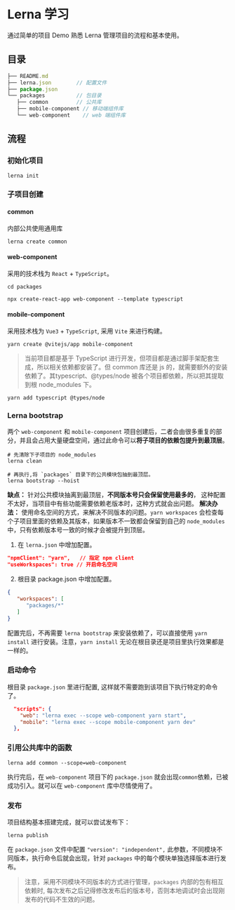 # Lerna 学习

通过简单的项目 Demo 熟悉 Lerna 管理项目的流程和基本使用。

## 目录

```js
├── README.md
├── lerna.json        // 配置文件
├── package.json
└── packages          // 包目录
   ├── common         // 公共库
   ├── mobile-component // 移动端组件库
   └── web-component    // web 端组件库
```

## 流程

### 初始化项目

```shell
lerna init
```

### 子项目创建

#### common

内部公共使用通用库

```shell
lerna create common
```

#### web-component

采用的技术栈为 `React` + `TypeScript`。

```shell
cd packages

npx create-react-app web-component --template typescript
```

#### mobile-component

采用技术栈为 `Vue3` + `TypeScript`, 采用 `Vite` 来进行构建。

```shell
yarn create @vitejs/app mobile-component
```

> 当前项目都是基于 TypeScript 进行开发，但项目都是通过脚手架配套生成，所以相关依赖都安装了。但 common 库还是 js 的，就需要额外的安装依赖了。其typescript、@types/node 被各个项目都依赖，所以把其提取到根 node_modules 下。

```shell
yarn add typescript @types/node
```

### Lerna bootstrap

两个 `web-component` 和  `mobile-component` 项目创建后，二者会由很多重复的部分，并且会占用大量硬盘空间，通过此命令可以**将子项目的依赖包提升到最顶层**。

```shell
# 先清除下子项目的 node_modules
lerna clean

# 再执行,将 `packages` 目录下的公共模块包抽到最顶层。
lerna bootstrap --hoist
```

**缺点：** 针对公共模块抽离到最顶层，**不同版本号只会保留使用最多的**， 这种配置不太好，当项目中有些功能需要依赖老版本时，这种方式就会出问题。
**解决办法：** 使用命名空间的方式，来解决不同版本的问题。`yarn workspaces` 会检查每个子项目里面的依赖及其版本，如果版本不一致都会保留到自己的 `node_modules` 中，只有依赖版本号一致的时候才会被提升到顶层。

1. 在 `lerna.json` 中增加配置。

```json
"npmClient": "yarn",   // 指定 npm client
"useWorkspaces": true // 开启命名空间
```

2. 根目录 package.json 中增加配置。


```json
{
   "workspaces": [
      "packages/*"
   ]
}
```

配置完后，不再需要 `lerna bootstrap` 来安装依赖了，可以直接使用 `yarn install` 进行安装。注意，`yarn install` 无论在根目录还是项目里执行效果都是一样的。

### 启动命令

根目录 `package.json` 里进行配置, 这样就不需要跑到该项目下执行特定的命令了。

```json
  "scripts": {
    "web": "lerna exec --scope web-component yarn start",
    "mobile": "lerna exec --scope mobile-component yarn dev"
  },
```

### 引用公共库中的函数

```shell
lerna add common --scope=web-component
```

执行完后，在 `web-component` 项目下的 `package.json` 就会出现`common`依赖，已被成功引入。就可以在 `web-component` 库中尽情使用了。

### 发布

项目结构基本搭建完成，就可以尝试发布下：

```shell
lerna publish
```

在 `package.json` 文件中配置 `"version": "independent",` 此参数，不同模块不同版本，执行命令后就会出现，针对 `packages` 中的每个模块单独选择版本进行发布。

> 注意，采用不同模块不同版本的方式进行管理，`packages` 内部的包有相互依赖时, 每次发布之后记得修改发布后的版本号，否则本地调试时会出现刚发布的代码不生效的问题。
